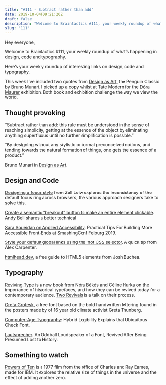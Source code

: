 ```yaml
---
title: "#111 - Subtract rather than add"
date: 2019-10-04T09:21:20Z
draft: false
description: "Welcome to Braintactics #111, your weekly roundup of what’s happening in design, code and typography."
slug: "111"
---
```


Hey everyone,

Welcome to Braintactics #111, your weekly roundup of what’s happening in design, code and typography.

Here’s your weekly roundup of interesting links on design, code and typography.

This week I’ve included two quotes from [Design as Art](https://www.goodreads.com/book/show/6095883-design-as-art), the Penguin Classic by Bruno Munari. I picked up a copy whilst at Tate Modern for the [Dóra Maurer](https://www.tate.org.uk/whats-on/tate-modern/exhibition/dora-maurer) exhibition. Both book and exhibition challenge the way we view the world.

## Thought provoking

“Subtract rather than add: this rule must be understood in the sense of reaching simplicity, getting at the essence of the object by eliminating anything superfluous until no further simplification is possible.”

”By designing without any stylistic or formal preconceived notions, and tending towards the natural formation of things, one gets the essence of a product.”

Bruno Munari in [Design as Art](https://www.goodreads.com/book/show/6095883-design-as-art).

## Design and Code

[Designing a focus style](https://zellwk.com/blog/design-focus-style/) from Zell Leiw explores the inconsistency of the default focus ring across browsers, the various approach designers take to solve this.

[Create a semantic “breakout” button to make an entire element clickable](https://hankchizljaw.com/wrote/create-a-semantic-breakout-button-to-make-an-entire-element-clickable/). Andy Bell shares a better technical

[Sara Soueidan on Applied Accessibility](https://vimeo.com/362155651). Practical Tips For Building More Accessible Front-Ends at SmashingConf Feiburg 2019.

[Style your default global links using the :not CSS selector](https://alexcarpenter.me/screencasts/2019/02/global-link-styles/). A quick tip from Alex Carpenter.

[htmlhead.dev](https://htmlhead.dev/), a free guide to HTML5 <head> elements from Josh Buchea.

## Typography

[Reviving Type](https://www.itsnicethat.com/articles/nora-bekes-celine-hurka-reviving-type-publication-graphic-design-031019) is a new book from Nóra Békés and Céline Hurka on the importance of historical typefaces, and how they can be revived today for a contemporary audience. [Two Revivals](https://www.youtube.com/watch?time_continue=4&v=WrdWXUFnPjc) is a talk on their process.

[Greta Grotesk](https://www.fastcompany.com/90409174/theres-now-a-free-font-based-on-climate-strike-hero-greta-thunbergs-handwriting), a free font based on the bold handwritten lettering found in the posters made by of 16 year old climate activist Greta Thunberg.

[Computer-Age Typography](https://99percentinvisible.org/article/computer-age-typography-hybrid-legibility-explains-that-ubiquitous-check-font/): Hybrid Legibility Explains that Ubiquitous Check Font.

[Lautsprecher](https://eyeondesign.aiga.org/an-oddball-loudspeaker-of-a-font-revived-after-being-presumed-lost-to-history/). An Oddball Loudspeaker of a Font, Revived After Being Presumed Lost to History.

## Something to watch

[Powers of Ten](https://youtu.be/0fKBhvDjuy0) is a 1977 film from the office of Charles and Ray Eames, made for IBM. It explores the relative size of things in the universe and the effect of adding another zero.
